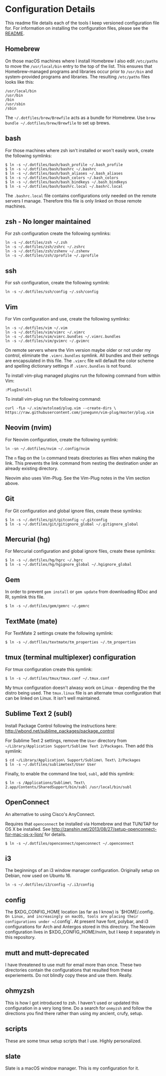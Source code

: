 # Configuration Details

This readme file details each of the tools I keep versioned configuration file for. For
information on installing the configuration files, please see the [README](README.markdown).

## Homebrew
On those macOS machines where I install Homebrew I also edit `/etc/paths` to move the `/usr/local/bin` entry to the top of the list. This ensures that Homebrew-managed programs and libraries occur prior to `/usr/bin` and system-provided programs and libraries. The resulting `/etc/paths` files looks like this:

    /usr/local/bin
    /usr/bin
    /bin
    /usr/sbin
    /sbin

The `~/.dotfiles/brew/Brewfile` acts as a bundle for Homebrew. Use `brew bundle ~/.dotfiles/brew/Brewfile` to set up brews.

## bash
For those machines where zsh isn't installed or won't easily work, create the
following symlinks:

    $ ln -s ~/.dotfiles/bash/bash_profile ~/.bash_profile
    $ ln -s ~/.dotfiles/bash/bashrc ~/.bashrc
    $ ln -s ~/.dotfiles/bash/bash_aliases ~/.bash_aliases
    $ ln -s ~/.dotfiles/bash/bash_colors ~/.bash_colors
    $ ln -s ~/.dotfiles/bash/bash_bindkeys ~/.bash_bindkeys
    $ ln -s ~/.dotfiles/bash/bashrc.local ~/.bashrc.local

The `.bashrc.local` file contains configurations only needed on the remote servers I manage.
Therefore this file is only linked on those remote machines.

## zsh - No longer maintained
For zsh configuration create the following symlinks:

    ln -s ~/.dotfiles/zsh ~/.zsh
    ln -s ~/.dotfiles/zsh/zshrc ~/.zshrc
    ln -s ~/.dotfiles/zsh/zshenv ~/.zshenv
    ln -s ~/.dotfiles/zsh/zprofile ~/.zprofile
		
## ssh
For ssh configuration, create the following symlink:

    ln -s ~/.dotfiles/ssh/config ~/.ssh/config

## Vim
For Vim configuration and use, create the following symlinks:

    ln -s ~/.dotfiles/vim ~/.vim
    ln -s ~/.dotfiles/vim/vimrc ~/.vimrc
    ln -s ~/.dotfiles/vim/vimrc.bundles ~/.vimrc.bundles
    ln -s ~/.dotfiles/vim/gvimrc ~/.gvimrc

On remote servers where the Vim version maybe older or not under my control, eliminate the
`.vimrc.bundles` symlink. All bundles and their settings are encapsulated in this file. The `.vimrc`
file will default the color scheme and spelling dictionary settings if `.vimrc.bundles` is not
found.

To install vim-plug managed plugins run the following command from within Vim:

    :PlugInstall

To install vim-plug run the following command:

    curl -fLo ~/.vim/autoload/plug.vim --create-dirs \
    https://raw.githubusercontent.com/junegunn/vim-plug/master/plug.vim

## Neovim (nvim)
For Neovim configuration, create the following symlink:

    ln -sn ~/.dotfiles/nvim ~/.config/nvim

The `n` flag on the `ln` command treats directories as files when making the link. This prevents the
link command from nesting the destination under an already existing directory.

Neovim also uses Vim-Plug. See the Vim-Plug notes in the Vim section above.

## Git
For Git configuration and global ignore files, create these symlinks:

    $ ln -s ~/.dotfiles/git/gitconfig ~/.gitconfig
    $ ln -s ~/.dotfiles/git/gitignore_global ~/.gitignore_global

## Mercurial (hg)
For Mercurial configuration and global ignore files, create these symlinks:

    $ ln -s ~/.dotfiles/hg/hgrc ~/.hgrc
    $ ln -s ~/.dotfiles/hg/hgignore_global ~/.hgignore_global

## Gem
In order to prevent `gem install` or `gem update` from downloading RDoc and RI, symlink this file.

    $ ln -s ~/.dotfiles/gem/gemrc ~/.gemrc

## TextMate (mate)
For TextMate 2 settings create the following symlink:

    $ ln -s ~/.dotflles/textmate/tm_properties ~/.tm_properties

## tmux (terminal multiplexer) configuration
For tmux configuration create this symlink:

    $ ln -s ~/.dotfiles/tmux/tmux.conf ~/.tmux.conf

My tmux configuration doesn't alwasy work on Linux - depending the the distro being used. The
`tmux.linux` file is an alternate tmux configuration that can be linked on Linux. It isn't well
maintained.

## Sublime Text 2 (subl)
Install Package Control following the instructions here: http://wbond.net/sublime_packages/package_control

For Sublime Text 2 settings, remove the `User` directory from
`~/Library/Application Support/Sublime Text 2/Packages`. Then add this symlink:

    $ cd ~/Library/Application\ Support/Sublime\ Text\ 2/Packages
    $ ln -s ~/.dotfiles/sublimetext/User User

Finally, to enable the command line tool, `subl`, add this symlink:

    $ ln -s /Applications/Sublime\ Text\ 2.app/Contents/SharedSupport/bin/subl /usr/local/bin/subl

## OpenConnect
An alternative to using Cisco's AnyConnect.

Requires that `openconnect` be installed via Homebrew and that TUN/TAP for OS X be installed. See http://zanshin.net/2013/08/27/setup-openconnect-for-mac-os-x-lion/
for details.

    $ ln -s ~/.dotfiles/openconnect/openconnect ~/.openconnect

## i3
The beginnings of an i3 window manager configuration. Originally setup on Debian, now used on Ubuntu
16.

    ln -s ~/.dotfiles/i3/config ~/.i3/config

## config
The $XDG_CONFIG_HOME location (as far as I know) is `$HOME/.config`. On Linux, and increasingly on
macOS, tools are placing their configurations under `~/.config`. At present have font, polybar, and
i3 configurations for Arch and Antergos stored in this directory. The Neovim configuration lives in
$XDG_CONFIG_HOME/nvim, but I keep it separately in this repository.

## mutt and mutt-deprecated
I have threatened to use mutt for email more than once. These two directories contain the
configurations that resulted from these experiements. Do not blindly copy these and use them.
Really. 

## ohmyzsh
This is how I got introduced to zsh. I haven't used or updated this configuration in a very long
time. Do a search for `onmyzsh` and follow the directions you find there rather than using my
ancient, crufy, setup.

## scripts
These are some tmux setup scripts that I use. Highly personalized. 

## slate
Slate is a macOS window manager. This is my configuration for it.


